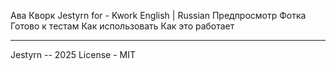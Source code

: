 Ава Кворк
Jestyrn for - Kwork
English | Russian
Предпросмотр
Фотка
Готово к тестам
Как использовать
Как это работает
<hr/>
Jestyrn -- 2025
License - MIT
